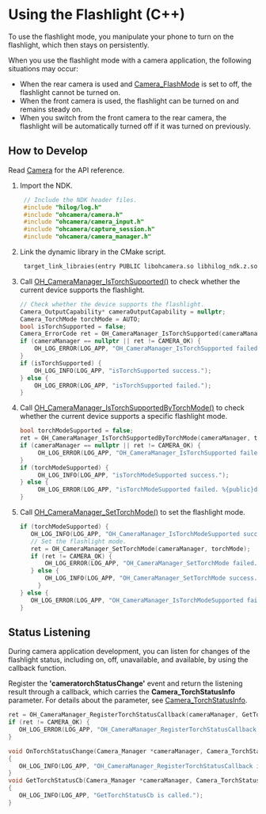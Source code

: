 # Using the Flashlight (C++)

To use the flashlight mode, you manipulate your phone to turn on the flashlight, which then stays on persistently.

When you use the flashlight mode with a camera application, the following situations may occur:
- When the rear camera is used and [Camera_FlashMode](../../reference/apis-camera-kit/_o_h___camera.md#camera_flashmode) is set to off, the flashlight cannot be turned on.
- When the front camera is used, the flashlight can be turned on and remains steady on.
- When you switch from the front camera to the rear camera, the flashlight will be automatically turned off if it was turned on previously.

## How to Develop

Read [Camera](../../reference/apis-camera-kit/_o_h___camera.md) for the API reference.

1. Import the NDK.  

   ```c++
    // Include the NDK header files.
    #include "hilog/log.h"
    #include "ohcamera/camera.h"
    #include "ohcamera/camera_input.h"
    #include "ohcamera/capture_session.h"
    #include "ohcamera/camera_manager.h"
   ```

2. Link the dynamic library in the CMake script.

    ```txt
     target_link_libraies(entry PUBLIC libohcamera.so libhilog_ndk.z.so)
    ```

3. Call [OH_CameraManager_IsTorchSupported()](../../reference/apis-camera-kit/_o_h___camera.md#oh_cameramanager_istorchsupported) to check whether the current device supports the flashlight.

    ```c++
   // Check whether the device supports the flashlight.
   Camera_OutputCapability* cameraOutputCapability = nullptr;
   Camera_TorchMode torchMode = AUTO;
   bool isTorchSupported = false;
   Camera_ErrorCode ret = OH_CameraManager_IsTorchSupported(cameraManager, &isTorchSupported);
   if (cameraManager == nullptr || ret != CAMERA_OK) {
        OH_LOG_ERROR(LOG_APP, "OH_CameraManager_IsTorchSupported failed.");
   }
   if (isTorchSupported) {
        OH_LOG_INFO(LOG_APP, "isTorchSupported success.");
   } else {
        OH_LOG_ERROR(LOG_APP, "isTorchSupported failed.");
   }
   ```

4. Call [OH_CameraManager_IsTorchSupportedByTorchMode()](../../reference/apis-camera-kit/_o_h___camera.md#oh_cameramanager_istorchsupportedbytorchmode) to check whether the current device supports a specific flashlight mode.

   ```c++
   bool torchModeSupported = false;
   ret = OH_CameraManager_IsTorchSupportedByTorchMode(cameraManager, torchMode, &torchModeSupported);
   if (cameraManager == nullptr || ret != CAMERA_OK) {
        OH_LOG_ERROR(LOG_APP, "OH_CameraManager_IsTorchSupported failed.");
   }
   if (torchModeSupported) {
        OH_LOG_INFO(LOG_APP, "isTorchModeSupported success.");
   } else {
        OH_LOG_ERROR(LOG_APP, "isTorchModeSupported failed. %{public}d ", ret);
   }
   ```

5. Call [OH_CameraManager_SetTorchMode()](../../reference/apis-camera-kit/_o_h___camera.md#oh_cameramanager_settorchmode) to set the flashlight mode.

   ```c++
   if (torchModeSupported) {
      OH_LOG_INFO(LOG_APP, "OH_CameraManager_IsTorchModeSupported success.");
      // Set the flashlight mode.
      ret = OH_CameraManager_SetTorchMode(cameraManager, torchMode);
      if (ret != CAMERA_OK) {
          OH_LOG_ERROR(LOG_APP, "OH_CameraManager_SetTorchMode failed. %{public}d ", ret);
      } else {
          OH_LOG_INFO(LOG_APP, "OH_CameraManager_SetTorchMode success.");
        }
   } else {
      OH_LOG_ERROR(LOG_APP, "OH_CameraManager_IsTorchModeSupported failed.");
   }
   ```


## Status Listening

During camera application development, you can listen for changes of the flashlight status, including on, off, unavailable, and available, by using the callback function.

Register the **'cameratorchStatusChange'** event and return the listening result through a callback, which carries the **Camera_TorchStatusInfo** parameter. For details about the parameter, see [Camera_TorchStatusInfo](../../reference/apis-camera-kit/_camera___torch_status_info.md).

   ```c++
   ret = OH_CameraManager_RegisterTorchStatusCallback(cameraManager, GetTorchStatusCb);
   if (ret != CAMERA_OK) {
      OH_LOG_ERROR(LOG_APP, "OH_CameraManager_RegisterTorchStatusCallback failed.");
   }
   ```
   ```c++
   void OnTorchStatusChange(Camera_Manager *cameraManager, Camera_TorchStatusInfo* torchStatus)
   {
      OH_LOG_INFO(LOG_APP, "OH_CameraManager_RegisterTorchStatusCallback is called.");
   }
   void GetTorchStatusCb(Camera_Manager *cameraManager, Camera_TorchStatusInfo* torchStatus)
   {
      OH_LOG_INFO(LOG_APP, "GetTorchStatusCb is called.");
   }
   ```
